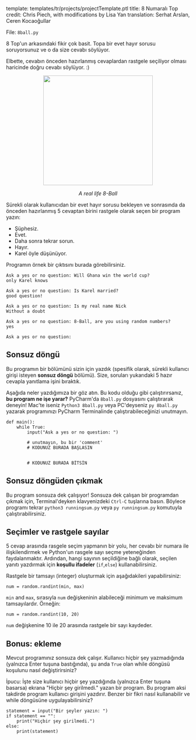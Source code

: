 template: templates/tr/projects/projectTemplate.ptl
title: 8 Numaralı Top
credit: Chris Piech, with modifications by Lisa Yan
translation: Serhat Arslan, Ceren Kocaoğullar

File: `8ball.py`

8 Top'un arkasındaki fikir çok basit. Topa bir evet hayır sorusu soruyorsunuz ve o da size cevabı söylüyor.

Elbette, cevabın önceden hazırlanmış cevaplardan rastgele seçiliyor olması haricinde doğru cevabı söylüyor. :)</p>

<center>
	<img style="width:300px" src="{{pathToRoot}}img/projects/8Ball/8ball.png">	
	<p style="text-align:center"><i>A real life 8-Ball</i></p>
</center>

Sürekli olarak kullanıcıdan bir evet hayır sorusu bekleyen ve sonrasında da önceden hazırlanmış 5 cevaptan birini rastgele olarak seçen bir program yazın:

- Şüphesiz.
- Evet.
- Daha sonra tekrar sorun.
- Hayır.
- Karel öyle düşünüyor.

Programın örnek bir çıktısını burada görebilirsiniz.

```
Ask a yes or no question: Will Ghana win the world cup?
only Karel knows

Ask a yes or no question: Is Karel married?
good question!

Ask a yes or no question: Is my real name Nick
Without a doubt

Ask a yes or no question: 8-Ball, are you using random numbers?
yes

Ask a yes or no question: 
```

## Sonsuz döngü

Bu programın bir bölümünü sizin için yazdık (spesifik olarak, sürekli kullanıcı girişi isteyen **sonsuz döngü** bölümü). Size, soruları yukarıdaki 5 hazır cevapla yanıtlama işini bıraktık.

Aşağıda neler yazdığımıza bir göz atın. Bu kodu olduğu gibi çalıştırırsanız, **bu program ne işe yarar?** PyCharm'da `8ball.py` dosyasını çalıştırarak deneyin!
Mac'te iseniz `Python3 8ball.py` veya PC'deyseniz `py 8ball.py` yazarak programınızı PyCharm Terminalinde çalıştırabileceğinizi unutmayın.

```
def main():
    while True:
        input("Ask a yes or no question: ")

        # unutmayın, bu bir 'comment'
        # KODUNUZ BURADA BAŞLASIN


        # KODUNUZ BURADA BİTSİN
```

## Sonsuz döngüden çıkmak

Bu program sonsuza dek çalışıyor!
Sonsuza dek çalışan bir programdan çıkmak için, Terminal'deyken klavyenizdeki `Ctrl-C` tuşlarına basın. Böylece programı tekrar `python3 runningsum.py` veya `py runningsum.py` komutuyla çalıştırabilirsiniz.

## Seçimler ve rastgele sayılar

5 cevap arasında rasgele seçim yapmanın bir yolu, her cevabı bir numara ile ilişkilendirmek ve Python'un rasgele sayı seçme yeteneğinden faydalanmaktır.
Ardından, hangi sayının seçildiğine bağlı olarak, seçilen yanıtı yazdırmak için **koşullu ifadeler** (`if`,`else`) kullanabilirsiniz.

Rastgele bir tamsayı (integer) oluşturmak için aşağıdakileri yapabilirsiniz:

```
num = random.randint(min, max)
```

`min` and `max`, sırasıyla `num` değişkeninin alabileceği minimum ve maksimum tamsayılardır. Örneğin:

```
num = random.randint(10, 20)
```

`num` değişkenine 10 ile 20 arasında rastgele bir sayı kaydeder.

## Bonus: ekleme

Mevcut programınız sonsuza dek çalışır. Kullanıcı hiçbir şey yazmadığında (yalnızca Enter tuşuna bastığında), şu anda `True` olan while döngüsü koşulunu nasıl değiştirirsiniz?

İpucu: İşte size kullanıcı hiçbir şey yazdığında (yalnızca Enter tuşuna basarsa) ekrana "Hiçbir şey girilmedi." yazan bir program. Bu program aksi takdirde program kullanıcı girişini yazdırır. Benzer bir fikri nasıl kullanabilir ve while döngüsüne uygulayabilirsiniz?

```
statement = input("Bir şeyler yazın: ")
if statement == "":
    print("Hiçbir şey girilmedi.")
else:
    print(statement)
```
